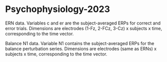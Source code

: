 # Psychophysiology-2023

ERN data. Variables c and er are the subject-averaged ERPs for correct and error trials. Dimensions are electrodes (1-Fz, 2-FCz, 3-Cz) x subjects x time, corresponding to the time vector. 

Balance N1 data. Variable N1 contains the subject-averaged ERPs for the balance perturbation series. Dimensions are electrodes (same as ERNs) x subjects x time, corresponding to the time vector.
